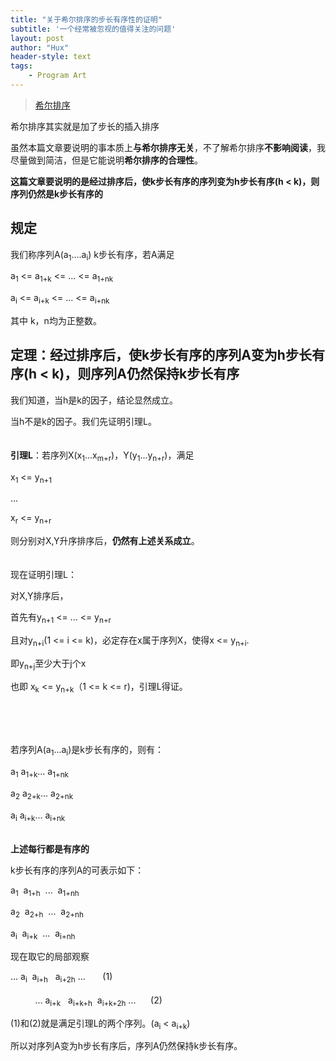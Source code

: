 ```yaml
---
title: "关于希尔排序的步长有序性的证明"
subtitle: '一个经常被忽视的值得关注的问题'
layout: post
author: "Hux"
header-style: text
tags:
    - Program Art
---
```


> [希尔排序](https://baike.baidu.com/item/%E5%B8%8C%E5%B0%94%E6%8E%92%E5%BA%8F)

希尔排序其实就是加了步长的插入排序

虽然本篇文章要说明的事本质上**与希尔排序无关**，不了解希尔排序**不影响阅读**，我尽量做到简洁，但是它能说明**希尔排序的合理性**。

**这篇文章要说明的是经过排序后，使k步长有序的序列变为h步长有序(h < k)，则序列仍然是k步长有序的**

## 规定
我们称序列A(a<sub>1</sub>....a<sub>i</sub>) k步长有序，若A满足

a<sub>1</sub> <= a<sub>1+k</sub> <= ... <= a<sub>1+nk</sub>

a<sub>i</sub> <= a<sub>i+k</sub> <= ... <= a<sub>i+nk</sub>

其中 k，n均为正整数。   



## 定理：经过排序后，使k步长有序的序列A变为h步长有序(h < k)，则序列A仍然保持k步长有序

我们知道，当h是k的因子，结论显然成立。

当h不是k的因子。我们先证明引理L。
</br></br></br>
**引理L**：若序列X(x<sub>1</sub>...x<sub>m+r</sub>)，Y(y<sub>1</sub>...y<sub>n+r</sub>)，满足

x<sub>1</sub> <= y<sub>n+1</sub>

...

x<sub>r</sub> <= y<sub>n+r</sub>

则分别对X,Y升序排序后，**仍然有上述关系成立**。
</br></br></br>
现在证明引理L：

对X,Y排序后，

首先有y<sub>n+1</sub> <= ... <= y<sub>n+r</sub>

且对y<sub>n+i</sub>(1 <= i <= k)，必定存在x属于序列X，使得x 
<= y<sub>n+i</sub>.

即y<sub>n+j</sub>至少大于j个x

也即 x<sub>k</sub> <= y<sub>n+k</sub>（1 <= k <= r)，引理L得证。

</br></br></br>

若序列A(a<sub>1</sub>...a<sub>i</sub>)是k步长有序的，则有：

a<sub>1</sub>   a<sub>1+k</sub>...   a<sub>1+nk</sub>

a<sub>2</sub>   a<sub>2+k</sub>... a<sub>2+nk</sub>

a<sub>i</sub>  a<sub>i+k</sub>... a<sub>i+nk</sub>
</br></br>

**上述每行都是有序的**

k步长有序的序列A的可表示如下：

a<sub>1</sub>&nbsp;    a<sub>1+h</sub>&nbsp; ...&nbsp;    a<sub>1+nh</sub>

a<sub>2</sub>&nbsp;    a<sub>2+h</sub>&nbsp; ...&nbsp;  a<sub>2+nh</sub>

a<sub>i</sub>&nbsp;   a<sub>i+k</sub>&nbsp; ...&nbsp;  a<sub>i+nh</sub>

现在取它的局部观察

... a<sub>i</sub>&nbsp;  a<sub>i+h</sub> &nbsp; a<sub>i+2h</sub> ... &nbsp; &nbsp; &nbsp;  (1)
</br></br>
&nbsp; &nbsp; &nbsp; &nbsp; &nbsp; ... a<sub>i+k</sub> &nbsp; a<sub>i+k+h</sub>&nbsp;  a<sub>i+k+2h</sub> ...&nbsp; &nbsp; &nbsp; (2)

(1)和(2)就是满足引理L的两个序列。(a<sub>i</sub> < a<sub>i+k</sub>)

所以对序列A变为h步长有序后，序列A仍然保持k步长有序。